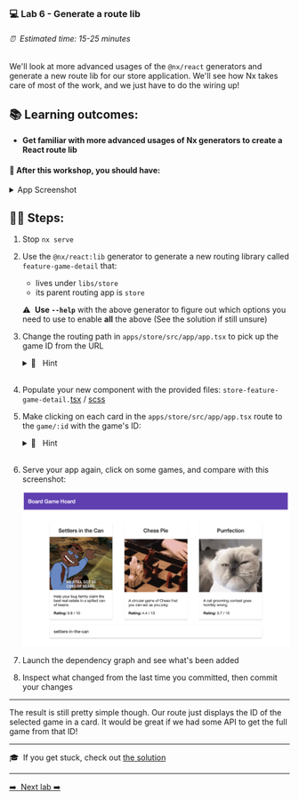 ### 💻 Lab 6 - Generate a route lib

###### ⏰ &nbsp;Estimated time: 15-25 minutes

We'll look at more advanced usages of the `@nx/react` generators and generate a new route lib for our store application. We'll see how Nx takes care of most of the work, and we just have to do the wiring up!

## 📚 Learning outcomes:

- **Get familiar with more advanced usages of Nx generators to create a React route lib**

#### 📲 After this workshop, you should have:

<details>
  <summary>App Screenshot</summary>
  <img src="../assets/lab6_screenshot.png" width="500" alt="screenshot of lab6 result">
</details>

## 🏋️‍♀️ Steps:

1. Stop `nx serve`
   <br />

2. Use the `@nx/react:lib` generator to generate a new routing library called `feature-game-detail` that:

   - lives under `libs/store`
   - its parent routing app is `store`

   ⚠️&nbsp;&nbsp;**Use `--help`** with the above generator to figure out which options you need to use to enable **all** the above (See the solution if still unsure)
   <br />

3. Change the routing path in `apps/store/src/app/app.tsx` to pick up the game ID from the URL

    <details>
    <summary>🐳 &nbsp;&nbsp;Hint</summary>

   ```ts
   // replace routes block with
   <Routes>
     <Route path="/game/:id" element={<StoreFeatureGameDetail />} />;
   </Routes>
   ```

    </details><br />

4. Populate your new component with the provided files: `store-feature-game-detail.`[tsx](../../examples/lab6/libs/store/feature-game-detail/src/lib/store-feature-game-detail/store-feature-game-detail.tsx) / [scss](../../examples/lab6/libs/store/feature-game-detail/src/lib/store-feature-game-detail/store-feature-game-detail.module.scss)
   <br />

5. Make clicking on each card in the `apps/store/src/app/app.tsx` route to the `game/:id` with the game's ID:

   <details>
   <summary>🐳 &nbsp;&nbsp;Hint</summary>

   ```tss
     // add a Link around the card element
     <Link to={`/game/${x.id}`} key={x.id}>
      <Card ...>
     </Link>
   ```

    </details><br />

6. Serve your app again, click on some games, and compare with this screenshot:

   <img src="../assets/lab6_screenshot.png" width="500" alt="screenshot of lab6 result"><br />

7. Launch the dependency graph and see what's been added
   <br />

8. Inspect what changed from the last time you committed, then commit your changes
   <br />

---

The result is still pretty simple though. Our route just displays the ID of the selected game in a card. It would be great if we had some API to get the full game from that ID!

---

🎓&nbsp;&nbsp;If you get stuck, check out [the solution](SOLUTION.md)

---

[➡️ &nbsp;Next lab ➡️](../lab7/LAB.md)
